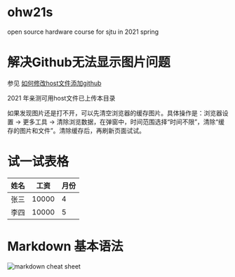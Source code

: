 # ohw21s
open source hardware course for sjtu in 2021 spring

# 解决Github无法显示图片问题
参见 [如何修改host文件添加github](http://blog.csdn.net/weixin_42128813/article/details/102915578)

2021 年亲测可用host文件已上传本目录

如果发现图片还是打不开，可以先清空浏览器的缓存图片。具体操作是：浏览器设置 -> 更多工具 -> 清除浏览数据，在弹窗中，时间范围选择“时间不限”，清除“缓存的图片和文件”。清除缓存后，再刷新页面试试。

# 试一试表格

|姓名|工资|月份|
|----|----|----|
|张三|10000|4|
|李四|10000|5|

# Markdown 基本语法
![markdown cheat sheet](https://github.com/shiep18/EIS2020/blob/master/markdowncheatsheet.JPG)

